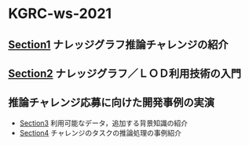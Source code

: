 # KGRC-ws-2021
## [Section1](https:./Section1) ナレッジグラフ推論チャレンジの紹介
## [Section2](https:./Section2) ナレッジグラフ／ＬＯＤ利用技術の入門
## 推論チャレンジ応募に向けた開発事例の実演
* [Section3](https:./Section3) 利用可能なデータ，追加する背景知識の紹介
* [Section4](https:./Section4) チャレンジのタスクの推論処理の事例紹介
